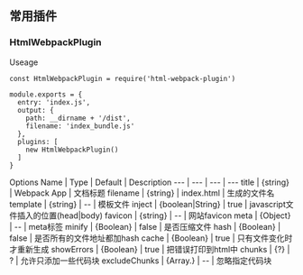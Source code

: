 ## 常用插件

### HtmlWebpackPlugin

Useage
```
const HtmlWebpackPlugin = require('html-webpack-plugin')

module.exports = {
  entry: 'index.js',
  output: {
    path: __dirname + '/dist',
    filename: 'index_bundle.js'
  },
  plugins: [
    new HtmlWebpackPlugin()
  ]
}

```
Options
Name | Type | Default | Description
--- | --- | --- | ---
title | {string} | Webpack App | 文档标题
filename | {string} | index.html | 生成的文件名
template | {string} | -- | 模板文件
inject | {boolean|String} | true | javascript文件插入的位置(head|body)
favicon | {string} | -- | 网站favicon
meta | {Object} | -- | meta标签
minify | {Boolean} | false | 是否压缩文件
hash | {Boolean} | false | 是否所有的文件地址都加hash
cache | {Boolean} | true | 只有文件变化时才重新生成
showErrors | {Boolean} | true | 把错误打印到html中
chunks | {?} | ? | 允许只添加一些代码块
excludeChunks | {Array.<string>} | -- | 忽略指定代码块